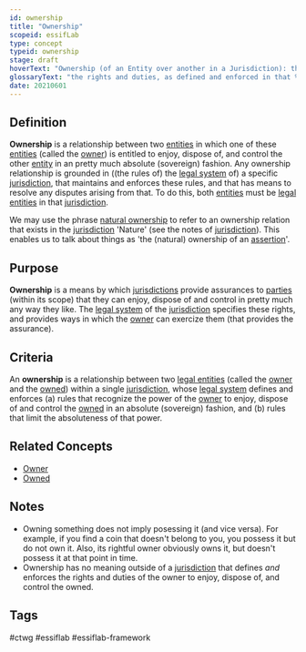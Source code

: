 ```yaml
---
id: ownership
title: "Ownership"
scopeid: essifLab
type: concept
typeid: ownership
stage: draft
hoverText: "Ownership (of an Entity over another in a Jurisdiction): the rights and duties, as defined and enforced in that Jurisdiction, of that Entity to enjoy, dispose of, and control the other Entity."
glossaryText: "the rights and duties, as defined and enforced in that %%jurisdiction^jurisdiction%%, of that %%entity^entity%% to enjoy, dispose of, and control the other %%entity^entity%%."
date: 20210601
---
```


## Definition

**Ownership** is a relationship between two [entities](entity) in which one of these [entities](entity) (called the [owner](owner)) is entitled to enjoy, dispose of, and control the other [entity](entity) in an pretty much absolute (sovereign) fashion. Any ownership relationship is grounded in ((the rules of) the [legal system](legal-system) of) a specific [jurisdiction](jurisdiction), that maintains and enforces these rules, and that has means to resolve any disputes arising from that. To do this, both [entities](entity) must be [legal entities](legal-entity) in that [jurisdiction](jurisdiction).

We may use the phrase [natural ownership](ownership) to refer to an ownership relation that exists in the [jurisdiction](jurisdiction) 'Nature' (see the notes of [jurisdiction](jurisdiction)). This enables us to talk about things as 'the (natural) ownership of an [assertion](assertion)'.

## Purpose
**Ownership** is a means by which [jurisdictions](jurisdiction) provide assurances to [parties](party) (within its scope) that they can enjoy, dispose of and control in pretty much any way they like. The [legal system](legal-system) of the [jurisdiction](jurisdiction) specifies these rights, and provides ways in which the [owner](owner) can exercize them (that provides the assurance).

## Criteria
An **ownership** is a relationship between two [legal entities](legal-entity) (called the [owner](owner) and the [owned](owned)) within a single [jurisdiction](jurisdiction), whose [legal system](legal-system) defines and enforces (a) rules that recognize the power of the [owner](owner) to enjoy, dispose of and control the [owned](owned) in an absolute (sovereign) fashion, and (b) rules that limit the absoluteness of that power.

## Related Concepts
- [Owner](owner)
- [Owned](owned)

## Notes
- Owning something does not imply posessing it (and vice versa). For example, if you find a coin that doesn't belong to you, you possess it but do not own it. Also, its rightful owner obviously owns it, but doesn't possess it at that point in time.
- Ownership has no meaning outside of a [jurisdiction](jurisdiction) that defines *and* enforces the rights and duties of the owner to enjoy, dispose of, and control the owned.
## Tags
#ctwg #essiflab #essiflab-framework